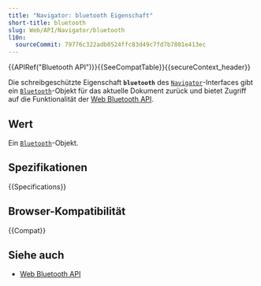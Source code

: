 ```yaml
---
title: "Navigator: bluetooth Eigenschaft"
short-title: bluetooth
slug: Web/API/Navigator/bluetooth
l10n:
  sourceCommit: 79776c322adb0524ffc83d49c7fd7b7801e413ec
---
```


{{APIRef("Bluetooth API")}}{{SeeCompatTable}}{{secureContext_header}}

Die schreibgeschützte Eigenschaft **`bluetooth`** des [`Navigator`](/de/docs/Web/API/Navigator)-Interfaces gibt ein [`Bluetooth`](/de/docs/Web/API/Bluetooth)-Objekt für das aktuelle Dokument zurück und bietet Zugriff auf die Funktionalität der [Web Bluetooth API](/de/docs/Web/API/Web_Bluetooth_API).

## Wert

Ein [`Bluetooth`](/de/docs/Web/API/Bluetooth)-Objekt.

## Spezifikationen

{{Specifications}}

## Browser-Kompatibilität

{{Compat}}

## Siehe auch

- [Web Bluetooth API](/de/docs/Web/API/Web_Bluetooth_API)
